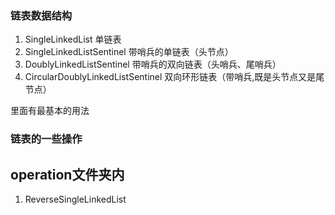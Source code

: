 ### 链表数据结构

1. SingleLinkedList                    单链表
2. SingleLinkedListSentinel            带哨兵的单链表（头节点）
3. DoublyLinkedListSentinel            带哨兵的双向链表（头哨兵、尾哨兵）
4. CircularDoublyLinkedListSentinel    双向环形链表（带哨兵,既是头节点又是尾节点）

里面有最基本的用法



### 链表的一些操作
##  operation文件夹内

1. ReverseSingleLinkedList